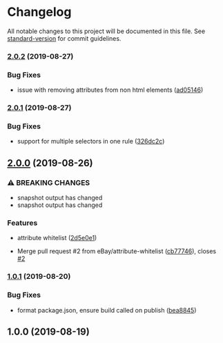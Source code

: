 # Changelog

All notable changes to this project will be documented in this file. See [standard-version](https://github.com/conventional-changelog/standard-version) for commit guidelines.

### [2.0.2](https://github.com/eBay/visual-html/compare/v2.0.1...v2.0.2) (2019-08-27)


### Bug Fixes

* issue with removing attributes from non html elements ([ad05146](https://github.com/eBay/visual-html/commit/ad05146))

### [2.0.1](https://github.com/eBay/visual-html/compare/v2.0.0...v2.0.1) (2019-08-27)


### Bug Fixes

* support for multiple selectors in one rule ([326dc2c](https://github.com/eBay/visual-html/commit/326dc2c))

## [2.0.0](https://github.com/eBay/visual-html/compare/v1.0.1...v2.0.0) (2019-08-26)


### ⚠ BREAKING CHANGES

* snapshot output has changed
* snapshot output has changed

### Features

* attribute whitelist ([2d5e0e1](https://github.com/eBay/visual-html/commit/2d5e0e1))


* Merge pull request #2 from eBay/attribute-whitelist ([cb77746](https://github.com/eBay/visual-html/commit/cb77746)), closes [#2](https://github.com/eBay/visual-html/issues/2)

### [1.0.1](https://github.com/eBay/visual-html/compare/v1.0.0...v1.0.1) (2019-08-20)


### Bug Fixes

* format package.json, ensure build called on publish ([bea8845](https://github.com/eBay/visual-html/commit/bea8845))

## 1.0.0 (2019-08-19)
